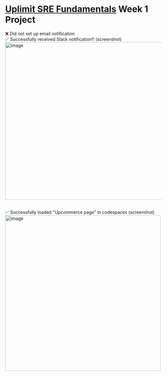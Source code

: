 <h1><a href="https://uplimit.com/course/sre-fundamentals-with-google/">Uplimit SRE Fundamentals</a> Week 1 Project</h1>

❌ Did not set up email notification
<br>✅ Successfully received Slack notification!! (screenshot)
<br><img width="506" alt="image" src="https://github.com/j-Edge/sre-task-repo/assets/13790603/e6a48133-ee8a-4beb-a87e-503301c0cc29">

<br>✅ Successfully loaded "Upcommerce page" in codespaces (screenshot)
<br><img width="500" alt="image" src="https://github.com/j-Edge/sre-task-repo/assets/13790603/c3c61719-7a65-42ef-80cd-f5924bb0d2c6">
